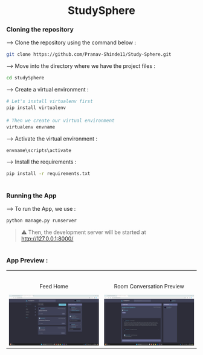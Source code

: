 <div align="center">

# StudySphere
</div>

### Cloning the repository

--> Clone the repository using the command below :
```bash
git clone https://github.com/Pranav-Shinde11/Study-Sphere.git

```

--> Move into the directory where we have the project files : 
```bash
cd studySphere

```

--> Create a virtual environment :
```bash
# Let's install virtualenv first
pip install virtualenv

# Then we create our virtual environment
virtualenv envname

```

--> Activate the virtual environment :
```bash
envname\scripts\activate

```

--> Install the requirements :
```bash
pip install -r requirements.txt

```

#

### Running the App

--> To run the App, we use :
```bash
python manage.py runserver

```

> ⚠ Then, the development server will be started at http://127.0.0.1:8000/

#

### App Preview :

<table width="100%"> 
<tr>
<td width="50%">      
&nbsp; 
<br>
<p align="center">
  Feed Home
</p>
<img src="https://github.com/Pranav-Shinde11/Pranav-Shinde11/blob/main/Screenshot%202024-03-04%20192150.png">
</td> 
<td width="50%">
<br>
<p align="center">
  Room Conversation Preview
</p>
<img src="https://github.com/Pranav-Shinde11/Pranav-Shinde11/blob/main/Screenshot%202024-03-04%20192435.png">  
</td>
</table>


